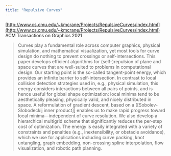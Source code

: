 ```yaml
---
title: "Repulsive Curves"
---
```


[http://www.cs.cmu.edu/~kmcrane/Projects/RepulsiveCurves/index.html](http://www.cs.cmu.edu/~kmcrane/Projects/RepulsiveCurves/index.html)
ACM Transactions on Graphics 2021
> Curves play a fundamental role across computer graphics, physical simulation, and mathematical visualization, yet most tools for curve design do nothing to prevent crossings or self-intersections. This paper develops efficient algorithms for (self-)repulsion of plane and space curves that are well-suited to problems in computational design. Our starting point is the so-called tangent-point energy, which provides an infinite barrier to self-intersection. In contrast to local collision detection strategies used in, e.g., physical simulation, this energy considers interactions between all pairs of points, and is hence useful for global shape optimization: local minima tend to be aesthetically pleasing, physically valid, and nicely distributed in space. A reformulation of gradient descent, based on a [[Sobolev-Slobodeckij inner product]] enables us to make rapid progress toward local minima—independent of curve resolution. We also develop a hierarchical multigrid scheme that significantly reduces the per-step cost of optimization. The energy is easily integrated with a variety of constraints and penalties (e.g., inextensibility, or obstacle avoidance), which we use for applications including curve packing, knot untangling, graph embedding, non-crossing spline interpolation, flow visualization, and robotic path planning.
